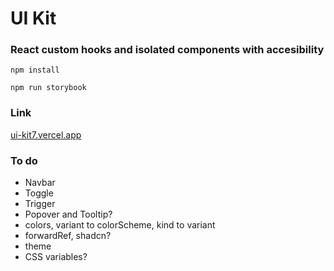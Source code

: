# UI Kit

### React custom hooks and isolated components with accesibility

`npm install`

`npm run storybook`

### Link

[ui-kit7.vercel.app](https://ui-kit7.vercel.app/)

### To do

- Navbar
- Toggle
- Trigger
- Popover and Tooltip?
- colors, variant to colorScheme, kind to variant
- forwardRef, shadcn?
- theme
- CSS variables?
